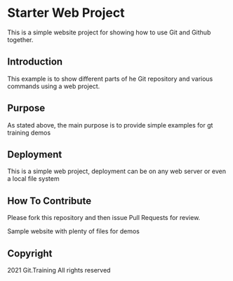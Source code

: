 # Starter Web Project

This is a simple website project for showing how to use Git and Github together.

## Introduction

This example is to show different parts of he Git repository and various commands using a web project.

## Purpose

As stated above, the main purpose is to provide simple examples for gt training demos

## Deployment

This is a simple web project, deployment can be on any web server or even a local file system

## How To Contribute

Please fork this repository and then issue Pull Requests for review.

Sample website with plenty of files for demos

## Copyright

2021 Git.Training All rights reserved